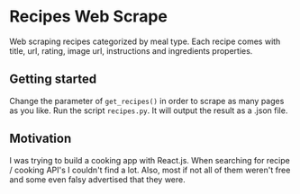 # Recipes Web Scrape

Web scraping recipes categorized by meal type. Each recipe comes with title, url, rating, image url, instructions and ingredients properties. 

## Getting started

Change the parameter of `get_recipes()` in order to scrape as many pages as you like. 
Run the script `recipes.py`. It will output the result as a .json file. 

## Motivation

I was trying to build a cooking app with React.js. When searching for recipe / cooking API's I couldn't find a lot. Also, most if not all of them weren't free and some even falsy advertised that they were. 